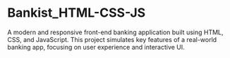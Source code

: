 # Bankist_HTML-CSS-JS
A modern and responsive front-end banking application built using HTML, CSS, and JavaScript. This project simulates key features of a real-world banking app, focusing on user experience and interactive UI.
